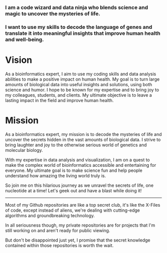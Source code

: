 
### I am a code wizard and data ninja who blends science and magic to uncover the mysteries of life. 

### I want to use my skills to decode the language of genes and translate it into meaningful insights that improve human health and well-being.

# Vision
As a bioinformatics expert, I aim to use my coding skills and data analysis abilities to make a positive impact on human health. My goal is to turn large amounts of biological data into useful insights and solutions, using both science and humor. I hope to be known for my expertise and to bring joy to my colleagues, students, and clients. My ultimate objective is to leave a lasting impact in the field and improve human health.
 
# Mission
 
As a bioinformatics expert, my mission is to decode the mysteries of life and uncover the secrets hidden in the vast amounts of biological data. I strive to bring laughter and joy to the otherwise serious world of genetics and molecular biology.

With my expertise in data analysis and visualization, I am on a quest to make the complex world of bioinformatics accessible and entertaining for everyone. My ultimate goal is to make science fun and help people understand how amazing the living world truly is.

So join me on this hilarious journey as we unravel the secrets of life, one nucleotide at a time! Let's geek out and have a blast while doing it!
 ***
 
 
 
Most of my Github repositories are like a top secret club, it's like the X-Files of code, except instead of aliens, we're dealing with cutting-edge algorithms and groundbreaking technology.

In all seriousness though, my private repositories are for projects that I'm still working on and aren't ready for public viewing.

But don't be disappointed just yet, I promise that the secret knowledge contained within those repositories is worth the wait.




